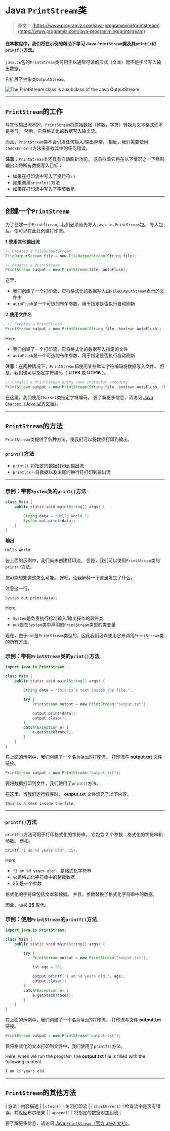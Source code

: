 # Java `PrintStream`类

> 原文： [https://www.programiz.com/java-programming/printstream](https://www.programiz.com/java-programming/printstream)

#### 在本教程中，我们将在示例的帮助下学习 Java `PrintStream`类及其`print()`和`printf()`方法。

`java.io`包的`PrintStream`类可用于以通常可读的形式（文本）而不是字节写入输出数据。

它扩展了抽象类`OutputStream`。

![The PrintStream class is a subclass of the Java OutputStream.](img/67adb6ce598f7ca68426bb5ebd1f4666.png "Java PrintStream Class")

* * *

## `PrintStream`的工作

与其他输出流不同，`PrintStream`将原始数据（整数，字符）转换为文本格式而不是字节。 然后，它将格式化的数据写入输出流。

而且，`PrintStream`类不会引发任何输入/输出异常。 相反，我们需要使用`checkError()`方法来查找其中的任何错误。

**注意**：`PrintStream`类还具有自动刷新功能。 这意味着它将在以下情况之一下强制输出流将所有数据写入目标：

*   如果在打印流中写入了换行符`\n`
*   如果调用`println()`方法
*   如果在打印流中写入了字节数组

* * *

## 创建一个`PrintStream`

为了创建一个`PrintStream`，我们必须首先导入`java.io.PrintStream`包。 导入包后，便可以在此处创建打印流。

**1.使用其他输出流**

```java
// Creates a FileOutputStream
FileOutputStream file = new FileOutputStream(String file);

// Creates a PrintStream
PrintStream output = new PrintStream(file, autoFlush); 
```

这里，

*   我们创建了一个打印流，它将格式化的数据写入由`FileOutputStream`表示的文件中
*   `autoFlush`是一个可选的布尔参数，用于指定是否执行自动刷新

**2.使用文件名**

```java
 // Creates a PrintStream
PrintStream output = new PrintStream(String file, boolean autoFlush); 
```

Here,

*   我们创建了一个打印流，它将格式化的数据写入指定的文件
*   `autoFlush`是一个可选的布尔参数，用于指定是否执行自动刷新

**注意**：在两种情况下，`PrintStream`都使用某些默认字符编码将数据写入文件。 但是，我们也可以指定字符编码（ **UTF8** 或 **UTF16** ）。

```java
// Creates a PrintStream using some character encoding
PrintStream output = new PrintStream(String file, boolean autoFlush, Charset cs); 
```

在这里，我们使用`Charset`类指定字符编码。 要了解更多信息，请访问 [Java `Charset`（Java 官方文档）](https://docs.oracle.com/javase/7/docs/api/java/nio/charset/Charset.html)。

* * *

## `PrintStream`的方法

`PrintStream`类提供了各种方法，使我们可以将数据打印到输出。

### `print()`方法

*   `print()`-将指定的数据打印到输出流
*   `println()`-将数据以及末尾的换行符打印到输出流

* * *

### 示例：带有`System`类的`print()`方法

```java
class Main {
    public static void main(String[] args) {

        String data = "Hello World.";
        System.out.print(data);
    }
} 
```

**输出**

```java
Hello World. 
```

在上面的示例中，我们尚未创建打印流。 但是，我们可以使用`PrintStream`类的`print()`方法。

您可能想知道这怎么可能。 好吧，让我解释一下这里发生了什么。

注意这一行，

```java
System.out.print(data); 
```

Here,

*   `System`是负责执行标准输入/输出操作的最终类
*   `out`是在`System`类中声明的`PrintStream`类型的类变量

现在，由于`out`是`PrintStream`类型的，因此我们可以使用它来调用`PrintStream`类的所有方法。

### 示例：带有`PrintStream`类的`print()`方法

```java
import java.io.PrintStream;

class Main {
    public static void main(String[] args) {

        String data = "This is a text inside the file.";

        try {
            PrintStream output = new PrintStream("output.txt");

            output.print(data);
            output.close();
        }
        catch(Exception e) {
            e.getStackTrace();
        }
    }
} 
```

在上面的示例中，我们创建了一个名为`输出`的打印流。 打印流与 **output.txt** 文件链接。

```java
PrintStream output = new PrintStream("output.txt"); 
```

要将数据打印到文件，我们使用了`print()`方法。

在这里，当我们运行程序时， **output.txt** 文件填充了以下内容。

```java
This is a text inside the file. 
```

* * *

### `printf()`方法

`printf()`方法可用于打印格式化的字符串。 它包含 2 个参数：格式化的字符串和参数。 例如，

```java
printf("I am %d years old", 25); 
```

Here,

*   `"I am %d years old"`，是格式化字符串
*   `%d`是格式化字符串中的整数数据
*   25 是一个参数

格式化的字符串包括文本和数据。 并且，参数替换了格式化字符串中的数据。

因此，`%d`被 **25** 取代。

### 示例：使用`PrintStream`的`printf()`方法

```java
import java.io.PrintStream;

class Main {
    public static void main(String[] args) {

        try {
            PrintStream output = new PrintStream("output.txt");

            int age = 25;

            output.printf("I am %d years old.", age);
            output.close();
        }
        catch(Exception e) {
            e.getStackTrace();
        }
    }
} 
```

在上面的示例中，我们创建了一个名为`输出`的打印流。 打印流与文件 **output.txt** 链接。

```java
PrintStream output = new PrintStream("output.txt"); 
```

要将格式化的文本打印到文件中，我们使用了`printf()`方法。

Here, when we run the program, the **output.txt** file is filled with the following content.

```java
I am 25 years old. 
```

* * *

## `PrintStream`的其他方法

| 方法 | 内容描述 |
| `close()` | 关闭打印流 |
| `checkError()` | 检查流中是否有错误，并返回布尔结果 |
| `append()` | 将指定的数据附加到流 |

要了解更多信息，请访问 [Java `PrintStream`（官方 Java 文档）](https://docs.oracle.com/en/java/javase/11/docs/api/java.base/java/io/PrintStream.html "Java PrintStream (official Java documentation)")。